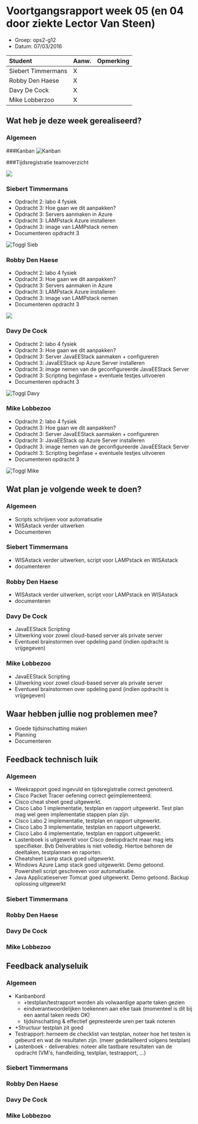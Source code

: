 # Voortgangsrapport week 05 (en 04 door ziekte Lector Van Steen)

* Groep: ops2-g12
* Datum: 07/03/2016

| Student  | Aanw. | Opmerking |
| :---     | :---  | :---      |
| Siebert Timmermans | X      |           |
| Robby Den Haese |   X    |           |
| Davy De Cock |    X   |           |
| Mike Lobberzoo |   X    |           |

## Wat heb je deze week gerealiseerd?

### Algemeen

###Kanban
![Kanban](http://i65.tinypic.com/351df1f.jpg "Kanban")

###Tijdsregistratie teamoverzicht


![](https://i.gyazo.com/b9f9c6d42e1166866e12235cf9c58b0b.png)

### Siebert Timmermans

* Opdracht 2: labo 4 fysiek
* Opdracht 3: Hoe gaan we dit aanpakken?
* Opdracht 3: Servers aanmaken in Azure
* Opdracht 3: LAMPstack Azure installeren
* Opdracht 3: image van LAMPstack nemen
* Documenteren opdracht 3

![Toggl Sieb](https://i.gyazo.com/d3f71df59ee4c5a4040373da98d8b8ae.png "Toggl Sieb")

### Robby Den Haese

* Opdracht 2: labo 4 fysiek
* Opdracht 3: Hoe gaan we dit aanpakken?
* Opdracht 3: Servers aanmaken in Azure
* Opdracht 3: LAMPstack Azure installeren
* Opdracht 3: image van LAMPstack nemen
* Documenteren opdracht 3

![](https://i.gyazo.com/eee6b50323b8ffb0193327986620dbb6.png)

### Davy De Cock

* Opdracht 2: labo 4 fysiek
* Opdracht 3: Hoe gaan we dit aanpakken?
* Opdracht 3: Server JavaEEStack aanmaken + configureren
* Opdracht 3: JavaEEStack op Azure Server installeren
* Opdracht 3: image nemen van de geconfigureerde JavaEEStack Server
* Opdracht 3: Scripting beginfase + eventuele testjes uitvoeren
* Documenteren opdracht 3

![Toggl Davy](http://oi67.tinypic.com/mvt72q.jpg "Toggl Davy")

### Mike Lobbezoo

* Opdracht 2: labo 4 fysiek
* Opdracht 3: Hoe gaan we dit aanpakken?
* Opdracht 3: Server JavaEEStack aanmaken + configureren
* Opdracht 3: JavaEEStack op Azure Server installeren
* Opdracht 3: image nemen van de geconfigureerde JavaEEStack Server
* Opdracht 3: Scripting beginfase + eventuele testjes uitvoeren
* Documenteren opdracht 3

![Toggl Mike](http://i66.tinypic.com/21kean9.jpg "Toggl Mike")

## Wat plan je volgende week te doen?

### Algemeen

- Scripts schrijven voor automatisatie
- WISAstack verder uitwerken
- Documenteren



### Siebert Timmermans
- WISAstack verder uitwerken, script voor LAMPstack en WISAstack
- documenteren

### Robby Den Haese 
- WISAstack verder uitwerken, script voor LAMPstack en WISAstack
- documenteren

### Davy De Cock
- JavaEEStack Scripting
- Uitwerking voor zowel cloud-based server als private server
- Eventueel brainstormen over opdeling pand (indien opdracht is vrijgegeven)


### Mike Lobbezoo
- JavaEEStack Scripting
- Uitwerking voor zowel cloud-based server als private server
- Eventueel brainstormen over opdeling pand (indien opdracht is vrijgegeven)


## Waar hebben jullie nog problemen mee?

* Goede tijdsinschatting maken
* Planning
* Documenteren

## Feedback technisch luik

### Algemeen
* Weekrapport goed ingevuld en tijdsregistratie correct genoteerd.
* Cisco Packet Tracer oefening correct geïmplementeerd.
* Cisco cheat sheet goed uitgewerkt.
* Cisco Labo 1 implementatie, testplan en rapport uitgewerkt. Test plan mag wel geen implementatie stappen plan zijn.
* Cisco Labo 2 implementatie, testplan en rapport uitgewerkt.
* Cisco Labo 3 implementatie, testplan en rapport uitgewerkt.
* Cisco Labo 4 implementatie, testplan en rapport uitgewerkt.
* Lastenboek is uitgewerkt voor Cisco deelopdracht maar mag iets specifieker. Bvb Deliverables is niet volledig. Hiertoe behoren de deeltaken, testplannen en raporten.
* Cheatsheet Lamp stack goed uitgewerkt.
* Windows Azure Lamp stack goed uitgewerkt. Demo getoond. Powershell script geschreven voor automatisatie.
* Java Applicatieserver Tomcat goed uitgewerkt. Demo getoond. Backup oplossing uitgewerkt


### Siebert Timmermans
### Robby Den Haese 
### Davy De Cock
### Mike Lobbezoo

## Feedback analyseluik

### Algemeen

* Kanbanbord
  * +testplan/testrapport worden als volwaardige aparte taken gezien
  * eindverantwoordelijken toekennen aan elke taak (momenteel is dit bij een aantal taken reeds OK)
  * tijdsinschatting & effectief gepresteerde uren per taak noteren
* +Structuur testplan zit goed
* Testrapport: herneem de checklist van testplan, noteer hoe het testen is gebeurd en wat de resultaten zijn. (meer gedetailleerd volgens testplan)
* Lastenboek - deliverables: noteer alle tastbare resultaten van de opdracht (VM's, handleiding, testplan, testrapport, ...)

### Siebert Timmermans
### Robby Den Haese 
### Davy De Cock
### Mike Lobbezoo


